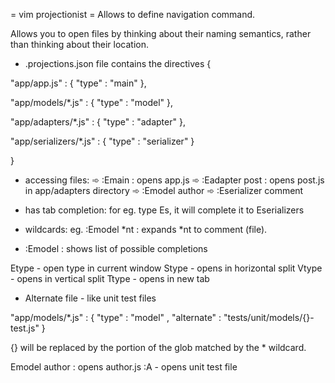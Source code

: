 = vim projectionist =
Allows to define navigation command.

Allows you to open files by thinking about their naming semantics, rather than thinking about their location.



* .projections.json file contains the directives
{

"app/app.js" : { "type" : "main" },

"app/models/*.js" : { "type" : "model" },

"app/adapters/*.js" : { "type" : "adapter" },

"app/serializers/*.js" : { "type" : "serializer" }

}

* accessing files:
➾ :Emain  : opens app.js
➾ :Eadapter post : opens post.js in app/adapters directory
➾ :Emodel author
➾ :Eserializer comment

* has tab completion: for eg. type Es<Tab>, it will complete it to Eserializers
* wildcards: eg. :Emodel *nt<Tab> : expands *nt to comment (file).
* :Emodel <C-d> : shows list of possible completions

Etype - open type in current window
Stype - opens in horizontal split
Vtype - opens in vertical split
Ttype - opens in new tab

* Alternate file - like unit test files

"app/models/*.js" : { "type" : "model" , "alternate" : "tests/unit/models/{}-test.js" }

{} will be replaced by the portion of the glob matched by the * wildcard.

Emodel author : opens author.js
:A - opens unit test file

